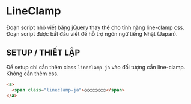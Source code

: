 # LineClamp

Đoạn script nhỏ viết bằng jQuery thay thế cho tính năng line-clamp css.
Đoạn script được bắt đầu viết để hỗ trợ ngôn ngữ tiếng Nhật (Japan).


## SETUP / THIẾT LẬP

Để setup chỉ cần thêm class `lineclamp-ja` vào đối tượng cần line-clamp.<br>
Không cần thêm css.

``` html
<a>
  <span class="lineclamp-ja">◯◯◯◯◯◯◯◯</span>
</a>
```
